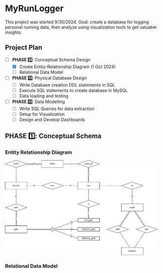 # MyRunLogger

This project was started 9/30/2024.
Goal: create a database for logging personal running data, then analyze using visualization tools to get valuable insights.

## Project Plan
- [ ] **PHASE 1️⃣**: Conceptual Schema Design
    - [x] Create Entity-Relationship Diagram (1 Oct 2024)
    - [ ] Relational Data Model
- [ ] **PHASE 2️⃣**: Physical Database Design
    - [ ] Write Database creation DDL statements in SQL
    - [ ] Execute SQL statements to create database in MySQL
    - [ ] Data loading and testing
- [ ] **PHASE 3️⃣**: Data Modelling
    - [ ] Write SQL Queries for data extraction
    - [ ] Setup for Visualization
    - [ ] Design and Develop Dashboards

## PHASE 1️⃣: Conceptual Schema

### Entity Relationship Diagram
![MyRunLogger Entity-Relationship-Diagram](https://github.com/wongd1532/MyRunLogger/blob/main/conceptual-schema/ERD.jpg?raw=true)

### Relational Data Model

